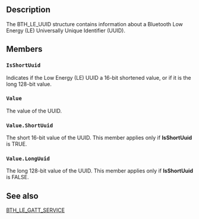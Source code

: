 ## Description

The BTH_LE_UUID structure contains information about a Bluetooth Low Energy (LE) Universally Unique Identifier (UUID).

## Members

### `IsShortUuid`

Indicates if the Low Energy (LE) UUID a 16-bit shortened value, or if it is the long 128-bit value.

### `Value`

The value of the UUID.

### `Value.ShortUuid`

The short 16-bit value of the UUID. This member applies only if **IsShortUuid** is TRUE.

### `Value.LongUuid`

The long 128-bit value of the UUID. This member applies only if **IsShortUuid** is FALSE.

## See also

[BTH_LE_GATT_SERVICE](https://learn.microsoft.com/windows/desktop/api/bthledef/ns-bthledef-bth_le_gatt_service)